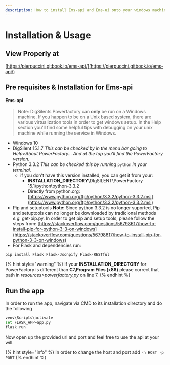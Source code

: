 ```yaml
---
description: How to install Ems-api and Ems-ui onto your windows machine
---
```


# Installation & Usage

## View Properly at

[https://pierpuccini.gitbook.io/ems-api/](https://pierpuccini.gitbook.io/ems-api/)

## Pre requisites & Installation for Ems-api 

#### Ems-api

> Note: DigSilents Powerfactory can **only** be run on a Windows machine. If you happen to be on a Unix based system, there are various virtualization tools in order to get windows setup. In the Help section you'll find some helpful tips with debugging on your unix machine while running the service in Windows.

* Windows 10
* DigSilent 15.1.7 _This can be checked by in the menu bar going to Help&gt;About PowerFactory... And at the top you'll find the PowerFactory version._
* Python 3.3.2 _This can be checked this by running_ `python` _in your terminal._ 
  * if you don't have this version installed, you can get it from your:
    * **INSTALLATION\_DIRECTORY**\DIgSILENT\PowerFactory 15.1\python\python-3.3.2
    * Directly from python.org: [https://www.python.org/ftp/python/3.3.2/python-3.3.2.msi](https://www.python.org/ftp/python/3.3.2/python-3.3.2.msi)
* Pip and setuptools **Note:** Since python 3.3.2 is no longer suported, Pip and setuptools can no longer be downloaded by tradicional methods _e.g._ get-pip.py. In order to get pip and setup tools, please follow the steps from: [https://stackoverflow.com/questions/56798617/how-to-install-pip-for-python-3-3-on-windows](https://stackoverflow.com/questions/56798617/how-to-install-pip-for-python-3-3-on-windows)
* For Flask and dependencies run:

```
pip install Flask Flask-Jsonpify Flask-RESTful
```

{% hint style="warning" %}
If your **INSTALLATION\_DIRECTORY** for PowerFactory is different than **C:\Program Files \(x86\)** please correct that path in _resources&gt;powerfactory.py_ on line 7.
{% endhint %}

## Run the app

In order to run the app, navigate via CMD to its installation directory and do the following

```bash
venv\Scripts\activate
set FLASK_APP=app.py
flask run
```

Now open up the provided url and port and feel free to use the api at your will.

{% hint style="info" %}
In order to change the host and port add `-h HOST -p PORT`
{% endhint %}







